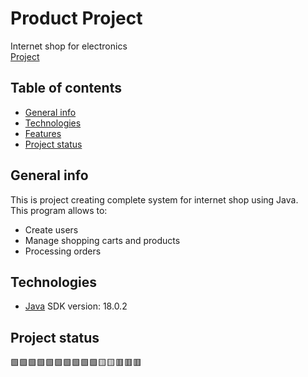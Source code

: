 # Product Project
Internet shop for electronics  
[Project][git-repo]

## Table of contents
* [General info](#general-info)
* [Technologies](#technologies)
* [Features](#features)
* [Project status](#project-status)

## General info
This is project creating complete system for internet shop using Java.  
This program allows to:  
* Create users  
* Manage shopping carts and products
* Processing orders

## Technologies
* [Java][java-url] SDK version: 18.0.2

## Project status
:green_square::green_square::green_square::green_square::green_square::green_square::green_square::green_square::green_square::green_square::yellow_square::yellow_square::red_square::red_square::red_square:


[java-url]:https://www.java.com/pl/  
[git-repo]:https://github.com/HubertKarw/product-project  
